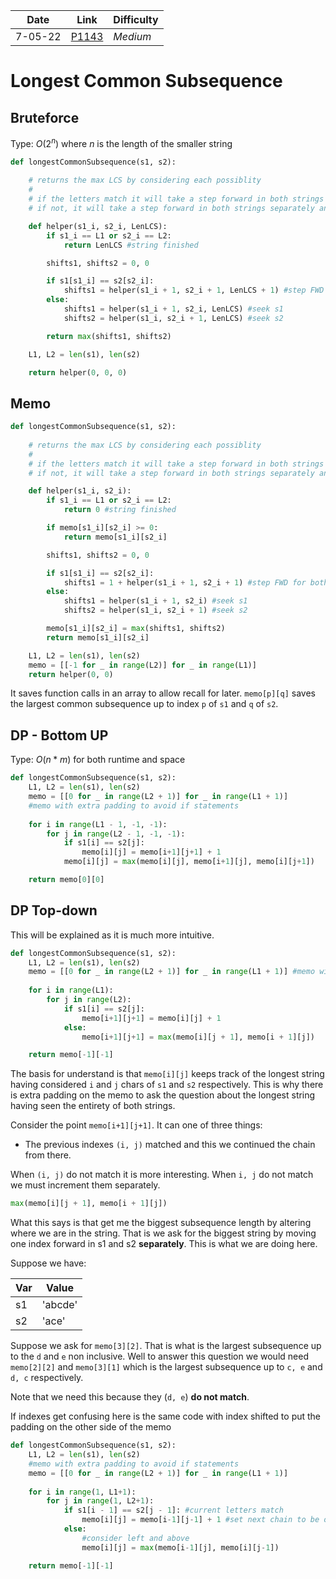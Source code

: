 | **Date** | **Link**                                                           | Difficulty |
| -------- | ------------------------------------------------------------------ | ---------- |
| 7-05-22  | [P1143](https://leetcode.com/problems/longest-common-subsequence/) | *Medium*   |

# Longest Common Subsequence
## Bruteforce 

Type: $O(2^n)$ where $n$ is the length of the smaller string

```python
def longestCommonSubsequence(s1, s2):
    
    # returns the max LCS by considering each possiblity 
    #
    # if the letters match it will take a step forward in both strings 
    # if not, it will take a step forward in both strings separately and compute each possiblity AGAIN

    def helper(s1_i, s2_i, LenLCS):
        if s1_i == L1 or s2_i == L2:
            return LenLCS #string finished

        shifts1, shifts2 = 0, 0

        if s1[s1_i] == s2[s2_i]:
            shifts1 = helper(s1_i + 1, s2_i + 1, LenLCS + 1) #step FWD for both
        else:
            shifts1 = helper(s1_i + 1, s2_i, LenLCS) #seek s1
            shifts2 = helper(s1_i, s2_i + 1, LenLCS) #seek s2

        return max(shifts1, shifts2)

    L1, L2 = len(s1), len(s2)

    return helper(0, 0, 0)
```

## Memo

```python
def longestCommonSubsequence(s1, s2):
    
    # returns the max LCS by considering each possiblity 
    #
    # if the letters match it will take a step forward in both strings 
    # if not, it will take a step forward in both strings separately and compute each possiblity AGAIN

    def helper(s1_i, s2_i):
        if s1_i == L1 or s2_i == L2:
            return 0 #string finished

        if memo[s1_i][s2_i] >= 0:
            return memo[s1_i][s2_i]

        shifts1, shifts2 = 0, 0

        if s1[s1_i] == s2[s2_i]:
            shifts1 = 1 + helper(s1_i + 1, s2_i + 1) #step FWD for both
        else:
            shifts1 = helper(s1_i + 1, s2_i) #seek s1
            shifts2 = helper(s1_i, s2_i + 1) #seek s2

        memo[s1_i][s2_i] = max(shifts1, shifts2)
        return memo[s1_i][s2_i]

    L1, L2 = len(s1), len(s2)
    memo = [[-1 for _ in range(L2)] for _ in range(L1)]
    return helper(0, 0)
```

It saves function calls in an array to allow recall for later. `memo[p][q]` saves the largest common subsequence up to index `p` of `s1` and `q` of `s2`.


## DP - Bottom UP

Type: $O(n * m)$ for both runtime and space

```python
def longestCommonSubsequence(s1, s2):
    L1, L2 = len(s1), len(s2)
    memo = [[0 for _ in range(L2 + 1)] for _ in range(L1 + 1)] 
	#memo with extra padding to avoid if statements
    
    for i in range(L1 - 1, -1, -1):
        for j in range(L2 - 1, -1, -1):
            if s1[i] == s2[j]:
                memo[i][j] = memo[i+1][j+1] + 1
            memo[i][j] = max(memo[i][j], memo[i+1][j], memo[i][j+1])

    return memo[0][0]
```

## DP Top-down
This will be explained as it is much more intuitive.

```python
def longestCommonSubsequence(s1, s2):
    L1, L2 = len(s1), len(s2)
    memo = [[0 for _ in range(L2 + 1)] for _ in range(L1 + 1)] #memo with extra padding to avoid if statements
    
    for i in range(L1):
        for j in range(L2):
            if s1[i] == s2[j]:
                memo[i+1][j+1] = memo[i][j] + 1
            else:
                memo[i+1][j+1] = max(memo[i][j + 1], memo[i + 1][j])

    return memo[-1][-1]
```

The basis for understand is that `memo[i][j]` keeps track of the longest string having considered `i` and `j` chars of `s1` and `s2` respectively. This is why there is extra padding on the memo to ask the question about the longest string having seen the entirety of both strings.

Consider the point `memo[i+1][j+1]`. It can one of three things:

+ The previous indexes `(i, j)` matched and this we continued the chain from there. 

When `(i, j)` do not match it is more interesting. When `i, j` do not match we must increment them separately. 

```py
max(memo[i][j + 1], memo[i + 1][j])
```

What this says is that get me the biggest subsequence length by altering where we are in the string. That is we ask for the biggest string by moving one index forward in s1 and s2 **separately**. This is what we are doing here. 

Suppose we have:

| Var | Value   |
| --- | ------- |
| s1  | 'abcde' |
| s2  | 'ace'   |

Suppose we ask for `memo[3][2]`. That is what is the largest subsequence up to the `d` and `e` non inclusive. 
Well to answer this question we would need `memo[2][2]` and `memo[3][1]` which is the largest subsequence up to `c, e` and `d, c` respectively. 

Note that we need this because they (`d, e`) **do not match**.  

If indexes get confusing here is the same code with index shifted to put the padding on the other side of the memo
```py
def longestCommonSubsequence(s1, s2):
    L1, L2 = len(s1), len(s2)
	#memo with extra padding to avoid if statements
    memo = [[0 for _ in range(L2 + 1)] for _ in range(L1 + 1)] 
    
    for i in range(1, L1+1):
        for j in range(1, L2+1):
            if s1[i - 1] == s2[j - 1]: #current letters match
                memo[i][j] = memo[i-1][j-1] + 1 #set next chain to be one more 
            else:
				#consider left and above
                memo[i][j] = max(memo[i-1][j], memo[i][j-1])

    return memo[-1][-1]
```

